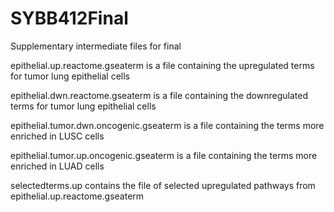 # SYBB412Final
Supplementary intermediate files for final

epithelial.up.reactome.gseaterm is a file containing the upregulated terms for tumor lung epithelial cells

epithelial.dwn.reactome.gseaterm is a file containing the downregulated terms for tumor lung epithelial cells

epithelial.tumor.dwn.oncogenic.gseaterm is a file containing the terms more enriched in LUSC cells

epithelial.tumor.up.oncogenic.gseaterm is a file containing the terms more enriched in LUAD cells

selectedterms.up contains the file of selected upregulated pathways from epithelial.up.reactome.gseaterm
